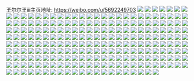 玊尔尔玊iii主页地址: https://weibo.com/u/5692249703 
![](https://wx4.sinaimg.cn/mw2000/006de6b5ly1h9126ix175j30u00u0jvq.jpg) 
![](https://wx4.sinaimg.cn/mw2000/006de6b5ly1h90ark4bdhj30sg11x7cq.jpg) 
![](https://wx4.sinaimg.cn/mw2000/006de6b5ly1h90arjor58j31901o0qjl.jpg) 
![](https://wx4.sinaimg.cn/mw2000/006de6b5ly1h90arkj18mj30sg11xqav.jpg) 
![](https://wx4.sinaimg.cn/mw2000/006de6b5ly1h8xb2cfe6lj32801o0hdt.jpg) 
![](https://wx4.sinaimg.cn/mw2000/006de6b5ly1h8xb3v0sevj30n00n0dgt.jpg) 
![](https://wx4.sinaimg.cn/mw2000/006de6b5ly1h8xb3v7vtoj30n00n0gmr.jpg) 
![](https://wx4.sinaimg.cn/mw2000/006de6b5ly1h8soiaydkej30n01ds7k1.jpg) 
![](https://wx4.sinaimg.cn/mw2000/006de6b5ly1h8sojpvmx5j30u00u0gnx.jpg) 
![](https://wx4.sinaimg.cn/mw2000/006de6b5ly1h87cvyy4ekj30u0140442.jpg) 
![](https://wx4.sinaimg.cn/mw2000/006de6b5ly1h87cw6x7vvj30u0140n31.jpg) 
![](https://wx4.sinaimg.cn/mw2000/006de6b5ly1h87cw0bfl0j31910u0grc.jpg) 
![](https://wx4.sinaimg.cn/mw2000/006de6b5ly1h87cx0kjxsj315w0u0n4t.jpg) 
![](https://wx4.sinaimg.cn/mw2000/006de6b5ly1h6vyzsx1juj30u01nyk4y.jpg) 
![](https://wx4.sinaimg.cn/mw2000/006de6b5ly1h6vyzpg7l3j31kw35skjm.jpg) 
![](https://wx4.sinaimg.cn/mw2000/006de6b5ly1h6vz0cota0j32dc35sk5o.jpg) 
![](https://wx4.sinaimg.cn/mw2000/006de6b5ly1h6vz0dl6dhj30u013ygo4.jpg) 
![](https://wx4.sinaimg.cn/mw2000/006de6b5ly1h6vz0ijhqaj30sg1c0njf.jpg) 
![](https://wx4.sinaimg.cn/mw2000/006de6b5ly1h6tqggj0rmj32dc35s1kx.jpg) 
![](https://wx4.sinaimg.cn/mw2000/006de6b5ly1h6tqgj1nukj32dc35se84.jpg) 
![](https://wx4.sinaimg.cn/mw2000/006de6b5ly1h6tqgl0gs1j32dc35s138.jpg) 
![](https://wx4.sinaimg.cn/mw2000/006de6b5ly1h6tqgecm1uj32dc35stoy.jpg) 
![](https://wx4.sinaimg.cn/mw2000/006de6b5ly1h6tqgn3y6jj32dc35snpg.jpg) 
![](https://wx4.sinaimg.cn/mw2000/006de6b5ly1h6tqgpa4czj32dc35sh7x.jpg) 
![](https://wx4.sinaimg.cn/mw2000/006de6b5ly1h6tqgs5h8vj31n51n5qv5.jpg) 
![](https://wx4.sinaimg.cn/mw2000/006de6b5ly1h6tqgrdv6vj32dc35s1l0.jpg) 
![](https://wx4.sinaimg.cn/mw2000/006de6b5ly1h69u5dftthj31ei1ei1hm.jpg) 
![](https://wx4.sinaimg.cn/mw2000/006de6b5ly1h69uer6xmlj30tu0tuwg4.jpg) 
![](https://wx4.sinaimg.cn/mw2000/006de6b5ly1h69u5d3cf1j30sg1s0zqz.jpg) 
![](https://wx4.sinaimg.cn/mw2000/006de6b5ly1h5z6c3errrj30sg16oqcf.jpg) 
![](https://wx4.sinaimg.cn/mw2000/006de6b5ly1h5uqnc48a8j30hs0hkdhr.jpg) 
![](https://wx4.sinaimg.cn/mw2000/006de6b5ly1h5loa8s4syj31kw0sghc9.jpg) 
![](https://wx4.sinaimg.cn/mw2000/006de6b5ly1h5i9juop1uj33402c0u0x.jpg) 
![](https://wx4.sinaimg.cn/mw2000/006de6b5ly1h5i9k37lv7j33402c0kjl.jpg) 
![](https://wx4.sinaimg.cn/mw2000/006de6b5ly1h5i9hraesoj32i935snpf.jpg) 
![](https://wx4.sinaimg.cn/mw2000/006de6b5ly1h5i9k6cvudj32c03401he.jpg) 
![](https://wx4.sinaimg.cn/mw2000/006de6b5ly1h5i9g7bnbvj32c0340kjm.jpg) 
![](https://wx4.sinaimg.cn/mw2000/006de6b5ly1h5i9joh0nhj335s2dcnpg.jpg) 
![](https://wx4.sinaimg.cn/mw2000/006de6b5ly1h4vuevgjgcj31kw1kw7ss.jpg) 
![](https://wx4.sinaimg.cn/mw2000/006de6b5ly1h4vuevxmnfj31kw1kw7us.jpg) 
![](https://wx4.sinaimg.cn/mw2000/006de6b5ly1h4vufg5bzij30n00lhtc0.jpg) 
![](https://wx4.sinaimg.cn/mw2000/006de6b5ly1h4v71aszfnj30u012ojxa.jpg) 
![](https://wx4.sinaimg.cn/mw2000/006de6b5ly1h4v71abi59j30sg1ds1e7.jpg) 
![](https://wx4.sinaimg.cn/mw2000/006de6b5ly1h4v71bamapj30zk1bedhv.jpg) 
![](https://wx4.sinaimg.cn/mw2000/006de6b5ly1h4mw9m010sj31410u0gs9.jpg) 
![](https://wx4.sinaimg.cn/mw2000/006de6b5ly1h4c1kd0b2wj30mz0x30wr.jpg) 
![](https://wx4.sinaimg.cn/mw2000/006de6b5ly1h421qqm6jbj31400u0dl7.jpg) 
![](https://wx4.sinaimg.cn/mw2000/006de6b5ly1h421qq0rjnj31ai0u044s.jpg) 
![](https://wx4.sinaimg.cn/mw2000/006de6b5ly1h3v9j88chxj30mo0wbwko.jpg) 
![](https://wx4.sinaimg.cn/mw2000/006de6b5ly1h2zywt3gsij335s35snpi.jpg) 
![](https://wx4.sinaimg.cn/mw2000/006de6b5ly1h2zywupkh9j31o01o01kx.jpg) 
![](https://wx4.sinaimg.cn/mw2000/006de6b5ly1h2w5wlypkhj30v70u0gns.jpg) 
![](https://wx4.sinaimg.cn/mw2000/006de6b5ly1h2oora1kboj30sg1z4k1n.jpg) 
![](https://wx4.sinaimg.cn/mw2000/006de6b5ly1h2mtslfgicj30v90y6wlt.jpg) 
![](https://wx4.sinaimg.cn/mw2000/006de6b5ly1h2f9ugrwxwj30n01ds40v.jpg) 
![](https://wx4.sinaimg.cn/mw2000/006de6b5ly1h2f9ucch6xj30n01dsaca.jpg) 
![](https://wx4.sinaimg.cn/mw2000/006de6b5ly1h1d0hn8nymj31f51f51kx.jpg) 
![](https://wx4.sinaimg.cn/mw2000/006de6b5ly1h17v83cmjpj30mz0ufn0c.jpg) 
![](https://wx4.sinaimg.cn/mw2000/006de6b5ly1h17vbg678ej31ei1eiasp.jpg) 
![](https://wx4.sinaimg.cn/mw2000/006de6b5ly1h12dxixs4oj31o0280hdt.jpg) 
![](https://wx4.sinaimg.cn/mw2000/006de6b5ly1h12dxi2p2dj31kw23vx6p.jpg) 
![](https://wx4.sinaimg.cn/mw2000/006de6b5ly1h12dxkt9voj31kw23uhdt.jpg) 
![](https://wx4.sinaimg.cn/mw2000/006de6b5ly1h12dxoegwij323u1kwb2a.jpg) 
![](https://wx4.sinaimg.cn/mw2000/006de6b5ly1h12dxr5g1uj31kw2dcx6p.jpg) 
![](https://wx4.sinaimg.cn/mw2000/006de6b5ly1h12dxfi1u7j32801o0npd.jpg) 
![](https://wx4.sinaimg.cn/mw2000/006de6b5ly1h12dxsnfk4j323u1kwx6p.jpg) 
![](https://wx4.sinaimg.cn/mw2000/006de6b5ly1h0wvc0un5bj30l904z3yz.jpg) 
![](https://wx4.sinaimg.cn/mw2000/006de6b5ly1h0hux5ik0ej30n00rjtcm.jpg) 
![](https://wx4.sinaimg.cn/mw2000/006de6b5ly1h0hux4xf3mj30j60j60tm.jpg) 
![](https://wx4.sinaimg.cn/mw2000/006de6b5ly1h0e0w7av0nj30mz0o8dl2.jpg) 
![](https://wx4.sinaimg.cn/mw2000/006de6b5ly1h071rmng3xj335s35su12.jpg) 
![](https://wx4.sinaimg.cn/mw2000/006de6b5ly1h03xh6rnzhj32c02c01ky.jpg) 
![](https://wx4.sinaimg.cn/mw2000/006de6b5ly1h03xhazxj8j32bb332e83.jpg) 
![](https://wx4.sinaimg.cn/mw2000/006de6b5ly1h03xh88juxj32c02c07wj.jpg) 
![](https://wx4.sinaimg.cn/mw2000/006de6b5ly1h03xhcslw2j32c02c0npe.jpg) 
![](https://wx4.sinaimg.cn/mw2000/006de6b5ly1h02ezlsmo5j30u0140ai6.jpg) 
![](https://wx4.sinaimg.cn/mw2000/006de6b5ly1h004masujwj32c02c01kx.jpg) 
![](https://wx4.sinaimg.cn/mw2000/006de6b5ly1gzx2m27ooej30u00u0ae9.jpg) 
![](https://wx4.sinaimg.cn/mw2000/006de6b5ly1gzx2m40v5gj30u00u0tfb.jpg) 
![](https://wx4.sinaimg.cn/mw2000/006de6b5ly1gzx2m185xaj30u0140ah4.jpg) 
![](https://wx4.sinaimg.cn/mw2000/006de6b5ly1gzuhj1sgiuj30u00u077h.jpg) 
![](https://wx4.sinaimg.cn/mw2000/006de6b5ly1gzgqmu7k81j323u1kwkjl.jpg) 
![](https://wx4.sinaimg.cn/mw2000/006de6b5ly1gy7gl6uj42j32c0340b29.jpg) 
![](https://wx4.sinaimg.cn/mw2000/006de6b5ly1gy7gl83d3fj33402c0kjl.jpg) 
![](https://wx4.sinaimg.cn/mw2000/006de6b5ly1gy7gl5rjwoj32c0340b29.jpg) 
![](https://wx4.sinaimg.cn/mw2000/006de6b5ly1gy7glb9mx5j30n00n0jue.jpg) 
![](https://wx4.sinaimg.cn/mw2000/006de6b5ly1gy7gl3gywlj32c03404qt.jpg) 
![](https://wx4.sinaimg.cn/mw2000/006de6b5ly1gy7gl1957mj317o17oqld.jpg) 
![](https://wx4.sinaimg.cn/mw2000/006de6b5ly1gy7gl9iha2j32c02c0u0x.jpg) 
![](https://wx4.sinaimg.cn/mw2000/006de6b5ly1gy7gl4pv5gj32c0340u0x.jpg) 
![](https://wx4.sinaimg.cn/mw2000/006de6b5ly1gy7glaq33zj32c02c0qv5.jpg) 
![](https://wx4.sinaimg.cn/mw2000/006de6b5ly1gxyka23zdtj31be0ziq4t.jpg) 
![](https://wx4.sinaimg.cn/mw2000/006de6b5ly1gxyka2aew7j31be0zj42m.jpg) 
![](https://wx4.sinaimg.cn/mw2000/006de6b5ly1gxyka1vmoyj31be0zjdml.jpg) 
![](https://wx4.sinaimg.cn/mw2000/006de6b5ly1gxlttv2j0uj333z2bzkjn.jpg) 
![](https://wx4.sinaimg.cn/mw2000/006de6b5ly1gxgl7ypaz1j30n00eajsr.jpg) 
![](https://wx4.sinaimg.cn/mw2000/006de6b5ly1gxgl7z5dhgj30vj0qkwjk.jpg) 
![](https://wx4.sinaimg.cn/mw2000/006de6b5ly1gxb7fic0zvj32c02c0npf.jpg) 
![](https://wx4.sinaimg.cn/mw2000/006de6b5ly1gxb7flxinxj32c03401l0.jpg) 
![](https://wx4.sinaimg.cn/mw2000/006de6b5ly1gxb7fqnu4zj32c02c0hdv.jpg) 
![](https://wx4.sinaimg.cn/mw2000/006de6b5ly1gxb7foh4psj33402c07wi.jpg) 
![](https://wx4.sinaimg.cn/mw2000/006de6b5ly1gxb7fsiaivj31kw1kw4qp.jpg) 
![](https://wx4.sinaimg.cn/mw2000/006de6b5ly1gxb7ff1ht8j33402c0b2a.jpg) 
![](https://wx4.sinaimg.cn/mw2000/006de6b5ly1gx0vnil0g7j31o01o01ff.jpg) 
![](https://wx4.sinaimg.cn/mw2000/006de6b5ly1gx0vkazxtkj32c02c01ky.jpg) 
![](https://wx4.sinaimg.cn/mw2000/006de6b5ly1gx0vk919g1j31o01o04qp.jpg) 
![](https://wx4.sinaimg.cn/mw2000/006de6b5ly1gx0vkd93pnj32c02c07wi.jpg) 
![](https://wx4.sinaimg.cn/mw2000/006de6b5ly1gx0vk6g1a4j30n00pq0uu.jpg) 
![](https://wx4.sinaimg.cn/mw2000/006de6b5ly1gx0vmbz8ulj30mi0mijxh.jpg) 
![](https://wx4.sinaimg.cn/mw2000/006de6b5gy1gx0chjnubjj33402c04qp.jpg) 
![](https://wx4.sinaimg.cn/mw2000/006de6b5gy1gx0chl2wa7j33402c04qp.jpg) 
![](https://wx4.sinaimg.cn/mw2000/006de6b5gy1gx0chpjdsdj33402c0x1f.jpg) 
![](https://wx4.sinaimg.cn/mw2000/006de6b5gy1gx0chf2pagj32c0340kjl.jpg) 
![](https://wx4.sinaimg.cn/mw2000/006de6b5gy1gx0chijbu5j34gw3cox6t.jpg) 
![](https://wx4.sinaimg.cn/mw2000/006de6b5gy1gx0chdgvh9j32c0340e81.jpg) 
![](https://wx4.sinaimg.cn/mw2000/006de6b5gy1gx0chqwkslj33402c0hdt.jpg) 
![](https://wx4.sinaimg.cn/mw2000/006de6b5gy1gx0chmrj1bj33402c04qq.jpg) 
![](https://wx4.sinaimg.cn/mw2000/006de6b5gy1gx0cho7pq6j33402c0b29.jpg) 
![](https://wx4.sinaimg.cn/mw2000/006de6b5ly1gwu5gzryuej30u00u0dkq.jpg) 
![](https://wx4.sinaimg.cn/mw2000/006de6b5ly1gwf1h83aw7j31400u0wqc.jpg) 
![](https://wx4.sinaimg.cn/mw2000/006de6b5ly1gwf1h7nqi5j30u00u0qam.jpg) 
![](https://wx4.sinaimg.cn/mw2000/006de6b5ly1gwe02kg7n0j30z10jp0vi.jpg) 
![](https://wx4.sinaimg.cn/mw2000/006de6b5ly1gwe02kuszpj31400u0tfq.jpg) 
![](https://wx4.sinaimg.cn/mw2000/006de6b5ly1gwe02ls4kdj31400u0dn7.jpg) 
![](https://wx4.sinaimg.cn/mw2000/006de6b5ly1gwe02rdly9j31410u0gue.jpg) 
![](https://wx4.sinaimg.cn/mw2000/006de6b5ly1gwe041wknmj30u013y79q.jpg) 
![](https://wx4.sinaimg.cn/mw2000/006de6b5ly1gwe05mjx6hj30u00u0jwn.jpg) 
![](https://wx4.sinaimg.cn/mw2000/006de6b5ly1gw98y3hixdj31400u0ahr.jpg) 
![](https://wx4.sinaimg.cn/mw2000/006de6b5ly1gw98xyq96gj31400u0dof.jpg) 
![](https://wx4.sinaimg.cn/mw2000/006de6b5ly1gw98y1l6dgj31400u011m.jpg) 
![](https://wx4.sinaimg.cn/mw2000/006de6b5ly1gw98y4xny9j31400u0k0w.jpg) 
![](https://wx4.sinaimg.cn/mw2000/006de6b5ly1gw98y78xnyj31900u0qb2.jpg) 
![](https://wx4.sinaimg.cn/mw2000/006de6b5ly1gw98yb7a48j31h70u0ai8.jpg) 
![](https://wx4.sinaimg.cn/mw2000/006de6b5ly1gvp7oypfotj63402c0kjm02.jpg) 
![](https://wx4.sinaimg.cn/mw2000/006de6b5ly1gvp7p136arj62dc1kwhdt02.jpg) 
![](https://wx4.sinaimg.cn/mw2000/006de6b5ly1gvp7owkojwj63402c07wh02.jpg) 
![](https://wx4.sinaimg.cn/mw2000/006de6b5ly1gvp7p2n96vj63402c07wi02.jpg) 
![](https://wx4.sinaimg.cn/mw2000/006de6b5ly1gvkyze5266j31kw1kw1kx.jpg) 
![](https://wx4.sinaimg.cn/mw2000/006de6b5ly1gvkyzgxbibj63402c07wh02.jpg) 
![](https://wx4.sinaimg.cn/mw2000/006de6b5ly1gvkz23aet4j60l10luaem02.jpg) 
![](https://wx4.sinaimg.cn/mw2000/006de6b5ly1gvkyzjvg2pj61kw1kw4qp02.jpg) 
![](https://wx4.sinaimg.cn/mw2000/006de6b5ly1gvkyzkzb3hj63402c01ky02.jpg) 
![](https://wx4.sinaimg.cn/mw2000/006de6b5ly1gvkz33242fj61a01a0wla02.jpg) 
![](https://wx4.sinaimg.cn/mw2000/006de6b5ly1guz2ed59hmj63402c0npd02.jpg) 
![](https://wx4.sinaimg.cn/mw2000/006de6b5ly1guz2eez4hnj63402c0kjm02.jpg) 
![](https://wx4.sinaimg.cn/mw2000/006de6b5ly1guz2egsr9uj63402c04q602.jpg) 
![](https://wx4.sinaimg.cn/mw2000/006de6b5ly1guz2ejm4alj63402c0qv502.jpg) 
![](https://wx4.sinaimg.cn/mw2000/006de6b5ly1guz2ebdbvzj63402c0e8202.jpg) 
![](https://wx4.sinaimg.cn/mw2000/006de6b5ly1guz2elvkrhj63402c0u0x02.jpg) 
![](https://wx4.sinaimg.cn/mw2000/006de6b5ly1guz2e93fw8j63402c0qv502.jpg) 
![](https://wx4.sinaimg.cn/mw2000/006de6b5ly1guz2epu3v0j31hc140n0j.jpg) 
![](https://wx4.sinaimg.cn/mw2000/006de6b5ly1guz2eox55ij63402c07wi02.jpg) 
![](https://wx4.sinaimg.cn/mw2000/006de6b5gy1guvl8q24a8j62c02c0qv602.jpg) 
![](https://wx4.sinaimg.cn/mw2000/006de6b5gy1guvl8s832gj63402c04qq02.jpg) 
![](https://wx4.sinaimg.cn/mw2000/006de6b5gy1guvl8vrzc8j63402c0b2a02.jpg) 
![](https://wx4.sinaimg.cn/mw2000/006de6b5gy1guvl8n8ni4j63402c01l202.jpg) 
![](https://wx4.sinaimg.cn/mw2000/006de6b5gy1guvl8xtei4j61jb1jbb2902.jpg) 
![](https://wx4.sinaimg.cn/mw2000/006de6b5gy1guvl8z3odyj62c02c0npd02.jpg) 
![](https://wx4.sinaimg.cn/mw2000/006de6b5gy1guvl90jt1tj63402c04qp02.jpg) 
![](https://wx4.sinaimg.cn/mw2000/006de6b5gy1guvl92jubdj62c02c0npd02.jpg) 
![](https://wx4.sinaimg.cn/mw2000/006de6b5gy1guvl99b52uj62bx2c0qv702.jpg) 
![](https://wx4.sinaimg.cn/mw2000/006de6b5ly1guhol5j8muj32bx2c0qv7.jpg) 
![](https://wx4.sinaimg.cn/mw2000/006de6b5ly1guhol619hwj60n00mg77102.jpg) 
![](https://wx4.sinaimg.cn/mw2000/006de6b5ly1guhol7sqbwj63402c0hdv02.jpg) 
![](https://wx4.sinaimg.cn/mw2000/006de6b5ly1guhol8wyg6j61o01o01kx02.jpg) 
![](https://wx4.sinaimg.cn/mw2000/006de6b5ly1guholaw3ytj63402c0qv802.jpg) 
![](https://wx4.sinaimg.cn/mw2000/006de6b5ly1guhokzj0sgj62c02c01ky02.jpg) 
![](https://wx4.sinaimg.cn/mw2000/006de6b5ly1gudztqt6y6j60u00u011v02.jpg) 
![](https://wx4.sinaimg.cn/mw2000/006de6b5ly1gudztushkzj61400u0tpe02.jpg) 
![](https://wx4.sinaimg.cn/mw2000/006de6b5ly1gudztyz4ckj61400u017t02.jpg) 
![](https://wx4.sinaimg.cn/mw2000/006de6b5ly1gu9omf16aaj60u00u0gpu02.jpg) 
![](https://wx4.sinaimg.cn/mw2000/006de6b5ly1gu9omfh0uuj60u00u0qao02.jpg) 
![](https://wx4.sinaimg.cn/mw2000/006de6b5ly1gu9omebattj60u00u0afo02.jpg) 
![](https://wx4.sinaimg.cn/mw2000/006de6b5ly1gu9omg09j2j60u00u0dkw02.jpg) 
![](https://wx4.sinaimg.cn/mw2000/006de6b5ly1gtfeqqwttwj60sg16o17102.jpg) 
![](https://wx4.sinaimg.cn/mw2000/006de6b5ly1gt53hnxlhdj30u00u0afq.jpg) 
![](https://wx4.sinaimg.cn/mw2000/006de6b5ly1gt53hnj3jrj60u00u00xi02.jpg) 
![](https://wx4.sinaimg.cn/mw2000/006de6b5ly1gsuoyz1swyj30ha0gcgmd.jpg) 
![](https://wx4.sinaimg.cn/mw2000/006de6b5ly1gsuoyzz15jj30go0gotbt.jpg) 
![](https://wx4.sinaimg.cn/mw2000/006de6b5ly1gsuoz0qxe3j30c80c8q39.jpg) 
![](https://wx4.sinaimg.cn/mw2000/006de6b5ly1gsmlsd7qexj30u0640b29.jpg) 
![](https://wx4.sinaimg.cn/mw2000/006de6b5ly1gsdef7lp68j30u014079x.jpg) 
![](https://wx4.sinaimg.cn/mw2000/006de6b5ly1gsdef5i64tj30j60j576a.jpg) 
![](https://wx4.sinaimg.cn/mw2000/006de6b5ly1gq39126cp5j30u0190b2a.jpg) 
![](https://wx4.sinaimg.cn/mw2000/006de6b5ly1gnt7e2u38rj30u00u0k8g.jpg) 
![](https://wx4.sinaimg.cn/mw2000/006de6b5ly1gnt7e2wen2j30u00u0e58.jpg) 
![](https://wx4.sinaimg.cn/mw2000/006de6b5ly1gnt7e2xibdj30rs1cnk2p.jpg) 
![](https://wx4.sinaimg.cn/mw2000/006de6b5ly1gnt7e4gt4tj31400u0b2c.jpg) 
![](https://wx4.sinaimg.cn/mw2000/006de6b5ly1gnt7e2nyqtj30u01hcgvi.jpg) 
![](https://wx4.sinaimg.cn/mw2000/006de6b5ly1gnt7e26spsj30u00u1aje.jpg) 
![](https://wx4.sinaimg.cn/mw2000/006de6b5ly1gidqxoi28kj30qo0qggnn.jpg) 
![](https://wx4.sinaimg.cn/mw2000/006de6b5ly1gidqxoumbbj305k05kjrd.jpg) 
![](https://wx4.sinaimg.cn/mw2000/006de6b5ly1gidqxpdyj6j30c808eglt.jpg) 
![](https://wx4.sinaimg.cn/mw2000/006de6b5ly1gidqxpuauyj30j60j6acn.jpg) 
![](https://wx4.sinaimg.cn/mw2000/006de6b5ly1gidqxqtyuej30c80c8mya.jpg) 
![](https://wx4.sinaimg.cn/mw2000/006de6b5ly1gidqxr5zrwj306o03fwee.jpg) 
![](https://wx4.sinaimg.cn/mw2000/006de6b5ly1gidqxro24uj306o06ojrj.jpg) 
![](https://wx4.sinaimg.cn/mw2000/006de6b5ly1gidqxsd034j30d30cz74f.jpg) 
![](https://wx4.sinaimg.cn/mw2000/006de6b5ly1gidqxtywoxj30bj0bjjrm.jpg) 
![](https://wx4.sinaimg.cn/mw2000/006de6b5ly1giahhg2wbgj30u01o0dlb.jpg) 
![](https://wx4.sinaimg.cn/mw2000/006de6b5ly1gi91bevkv2j313z0u0n42.jpg) 
![](https://wx4.sinaimg.cn/mw2000/006de6b5ly1gi91bfnyl4j313z0u079u.jpg) 
![](https://wx4.sinaimg.cn/mw2000/006de6b5ly1ghxtupc97rj30o119u774.jpg) 
![](https://wx4.sinaimg.cn/mw2000/006de6b5ly1ghxtv20t68j30d30cz74f.jpg) 
![](https://wx4.sinaimg.cn/mw2000/006de6b5ly1ghiqoz9dx8j30u00u0jym.jpg) 
![](https://wx4.sinaimg.cn/mw2000/006de6b5ly1ghiqozqe10j30u00u0gol.jpg) 
![](https://wx4.sinaimg.cn/mw2000/006de6b5ly1ghiqp0giuoj30u0140q99.jpg) 
![](https://wx4.sinaimg.cn/mw2000/006de6b5ly1ghiqp0whiyj30u01t0wi9.jpg) 
![](https://wx4.sinaimg.cn/mw2000/006de6b5ly1ghiqp1akiyj30u00u0djj.jpg) 
![](https://wx4.sinaimg.cn/mw2000/006de6b5ly1gh5j43isvhj30tx0djwfc.jpg) 
![](https://wx4.sinaimg.cn/mw2000/006de6b5ly1gh5j445dfyj30u01t0goz.jpg) 
![](https://wx4.sinaimg.cn/mw2000/006de6b5ly1ggichvd87jj30u01o1aee.jpg) 
![](https://wx4.sinaimg.cn/mw2000/006de6b5ly1ggichw4uz5j31400u043j.jpg) 
![](https://wx4.sinaimg.cn/mw2000/006de6b5ly1gg0vihi6ilj31400u0gqf.jpg) 
![](https://wx4.sinaimg.cn/mw2000/006de6b5ly1gg0viig89jj31400u0te3.jpg) 
![](https://wx4.sinaimg.cn/mw2000/006de6b5ly1gg0vihwuzlj31400u01ac.jpg) 
![](https://wx4.sinaimg.cn/mw2000/006de6b5ly1gg0viiqupgj31400u0dlw.jpg) 
![](https://wx4.sinaimg.cn/mw2000/006de6b5ly1gg0vij4es3j31400u0dp3.jpg) 
![](https://wx4.sinaimg.cn/mw2000/006de6b5ly1gg0vih1kfqj31400u07bg.jpg) 
![](https://wx4.sinaimg.cn/mw2000/006de6b5ly1gffiump0twj31400u0wnd.jpg) 
![](https://wx4.sinaimg.cn/mw2000/006de6b5ly1gffiuman9cj31400u0gr9.jpg) 
![](https://wx4.sinaimg.cn/mw2000/006de6b5ly1gffiw2soroj30u01407c8.jpg) 
![](https://wx4.sinaimg.cn/mw2000/006de6b5ly1gf2rpi4im5j31400u0go8.jpg) 
![](https://wx4.sinaimg.cn/mw2000/006de6b5ly1gf2rpilgi1j31400u0427.jpg) 
![](https://wx4.sinaimg.cn/mw2000/006de6b5ly1gf2rpht4swj31400u00xh.jpg) 
![](https://wx4.sinaimg.cn/mw2000/006de6b5ly1gf2rpj5khfj31400u0dk0.jpg) 
![](https://wx4.sinaimg.cn/mw2000/006de6b5ly1gefrzjh7iej30u01hcqvc.jpg) 
![](https://wx4.sinaimg.cn/mw2000/006de6b5ly1gefrzjwmwlj30jg0jgdhu.jpg) 
